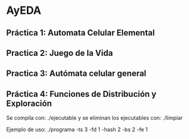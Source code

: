 # AyEDA

## Práctica 1: Automata Celular Elemental

## Practica 2: Juego de la Vida

## Practica 3: Autómata celular general

## Práctica 4: Funciones de Distribución y Exploración

Se compila con: ./ejecutable y se eliminan los ejecutables con: ./limpiar

Ejemplo de uso:
  ./programa -ts 3 -fd 1 -hash 2 -bs 2 -fe 1

 <!-- g++ src/test_hash.cc include/dispersion.h include/exploration.h include/hashtable.h include/sequence.h  -->
